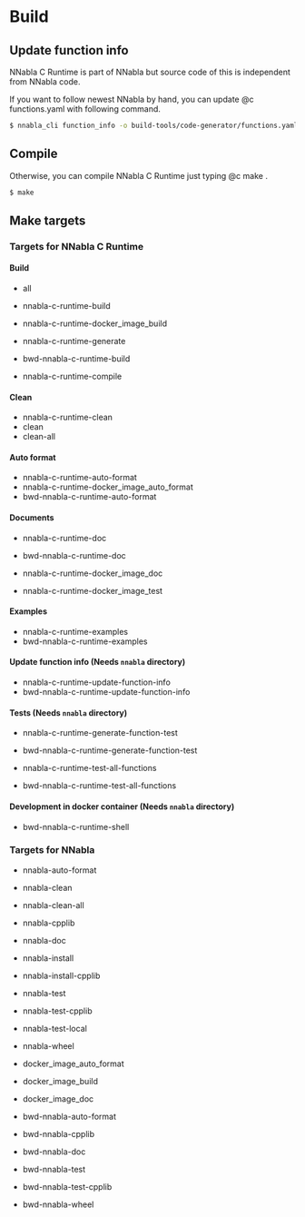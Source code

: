 <!--
 Copyright (c) 2017 Sony Corporation. All Rights Reserved.

 Licensed under the Apache License, Version 2.0 (the "License");
 you may not use this file except in compliance with the License.
 You may obtain a copy of the License at

     http://www.apache.org/licenses/LICENSE-2.0

 Unless required by applicable law or agreed to in writing, software
 distributed under the License is distributed on an "AS IS" BASIS,
 WITHOUT WARRANTIES OR CONDITIONS OF ANY KIND, either express or implied.
 See the License for the specific language governing permissions and
 limitations under the License.
-->

# Build

## Update function info

NNabla C Runtime is part of NNabla but source code of this is independent
from NNabla code.

If you want to follow newest NNabla by hand, you can update @c
functions.yaml with following command.

```bash
$ nnabla_cli function_info -o build-tools/code-generator/functions.yaml
```

## Compile
Otherwise, you can compile NNabla C Runtime just typing @c make .

```bash
$ make
```

## Make targets

### Targets for NNabla C Runtime

#### Build
- all
- nnabla-c-runtime-build
- nnabla-c-runtime-docker_image_build

- nnabla-c-runtime-generate
- bwd-nnabla-c-runtime-build

- nnabla-c-runtime-compile

#### Clean
- nnabla-c-runtime-clean
- clean
- clean-all


#### Auto format
- nnabla-c-runtime-auto-format
- nnabla-c-runtime-docker_image_auto_format
- bwd-nnabla-c-runtime-auto-format

#### Documents
- nnabla-c-runtime-doc
- bwd-nnabla-c-runtime-doc

- nnabla-c-runtime-docker_image_doc
- nnabla-c-runtime-docker_image_test

#### Examples
- nnabla-c-runtime-examples
- bwd-nnabla-c-runtime-examples



#### Update function info (Needs `nnabla` directory)
- nnabla-c-runtime-update-function-info
- bwd-nnabla-c-runtime-update-function-info

#### Tests (Needs `nnabla` directory)
- nnabla-c-runtime-generate-function-test
- bwd-nnabla-c-runtime-generate-function-test

- nnabla-c-runtime-test-all-functions
- bwd-nnabla-c-runtime-test-all-functions

#### Development in docker container (Needs `nnabla` directory)
- bwd-nnabla-c-runtime-shell

### Targets for NNabla

- nnabla-auto-format
- nnabla-clean
- nnabla-clean-all
- nnabla-cpplib
- nnabla-doc
- nnabla-install
- nnabla-install-cpplib
- nnabla-test
- nnabla-test-cpplib
- nnabla-test-local
- nnabla-wheel

- docker_image_auto_format
- docker_image_build
- docker_image_doc

- bwd-nnabla-auto-format
- bwd-nnabla-cpplib
- bwd-nnabla-doc
- bwd-nnabla-test
- bwd-nnabla-test-cpplib
- bwd-nnabla-wheel
